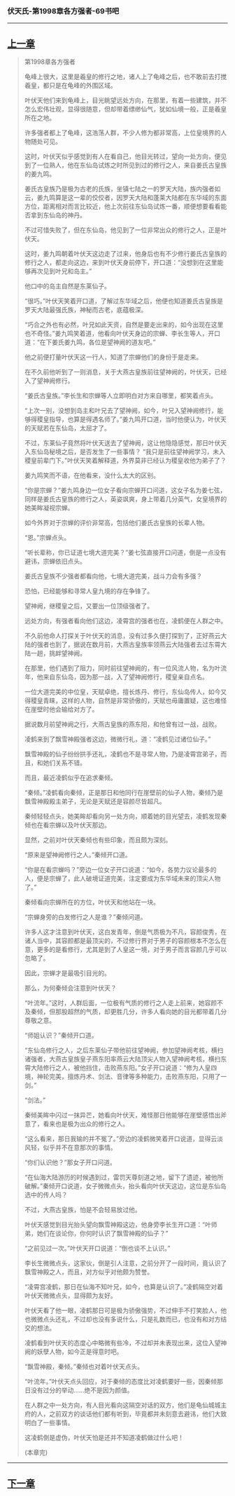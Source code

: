 ### 伏天氏-第1998章各方强者-69书吧

--------
[上一章](./5008092c3643fb2ba9798e35fe3fbf6f.md)
--------


>
>
>
>第1998章各方强者
>
>龟峰上很大，这里是羲皇的修行之地，诸人上了龟峰之后，也不敢前去打搅羲皇，都只是在龟峰的外围区域。
>
>叶伏天他们来到龟峰上，目光眺望远处方向，在那里，有着一些建筑，并不怎么宏伟壮观，显得很随意，但却带着缥缈仙气，犹如仙境一般，正是羲皇所在之地。
>
>许多强者都上了龟峰，这浩荡人群，不少人修为都非常高，上位皇境界的人物随处可见。
>
>这时，叶伏天似乎感觉到有人在看自己，他目光转过，望向一处方向，便见到了一位熟人，他在东仙岛试炼之时所见到过的修行之人，来自姜氏古皇族的姜九鸣。
>
>姜氏古皇族乃是极为古老的氏族，坐镇七陆之一的罗天大陆，族内强者如云，姜九鸣算是这一辈的佼佼者，因罗天大陆和蓬莱大陆都在东华域的东面方位，距离相对而言比较近，他上次前往东仙岛试炼一番，顺便想要看看能否拿到东仙岛的神丹。
>
>不过可惜失败了，但在东仙岛，他见到了一位非常出众的修行之人，正是叶伏天。
>
>这时，姜九鸣朝着叶伏天这边走了过来，他身后也有不少修行姜氏古皇族的修行之人，都走向这边，来到叶伏天身前停下，开口道：“没想到在这里能够再次见到叶兄和岛主。”
>
>他口中的岛主自然是东莱仙子。
>
>“很巧。”叶伏天笑着开口道，了解过东华域之后，他便也知道姜氏古皇族是罗天大陆最强氏族，神秘而古老，底蕴极深。
>
>“巧合之外也有必然，叶兄如此天资，自然是要走出来的，如今出现在这里也不奇怪。”姜九鸣笑着道，他看向叶伏天身边的宗蝉、李长生等人，开口道：“在下姜氏姜九鸣，各位是望神阙的道友吧。”
>
>他之前便打量叶伏天这一行人，知道了宗蝉他们的身份于是走来。
>
>在不久前他听到了一则消息，关于大燕古皇族前往望神阙的，叶伏天，已经入了望神阙修行。
>
>“姜氏古皇族。”李长生和宗蝉等人立即明白对方来自哪里，都笑着点头。
>
>“上次一别，没想到岛主和叶兄去了望神阙，如今，叶兄入望神阙修行，能够得稷皇指导，也算是得遇名师了。”姜九鸣开口道，当时他便认为，叶伏天的天赋若在东仙岛，太屈才了。
>
>不过，东莱仙子竟然将叶伏天送去了望神阙，这让他隐隐感觉，那日叶伏天入东仙岛秘境之后，是否发生了一些事情？
>“我只是前往望神阙学习，未入稷皇前辈门下。”叶伏天笑着解释道，外界莫非已经认为稷皇收他为弟子了？
>
>姜九鸣笑而不语，在他看来，没什么太大的区别。
>
>“你是宗蝉？”姜九鸣身边一位女子看向宗蝉开口问道，这女子名为姜七弦，同样是姜氏古皇族的修行之人，英姿飒爽，身上带着几分英气，女皇境界的她美眸凝视宗蝉。
>
>如今外界对于宗蝉的评价非常高，包括他们姜氏古皇族的长辈人物。
>
>“恩。”宗蝉点头。
>
>“听长辈称，你已证道七境大道完美？”姜七弦直接开口问道，倒是一点没有避讳，宗蝉依旧点头。
>
>姜氏古皇族不少强者都看向他，七境大道完美，战斗力会有多强？
>
>恐怕，已经能够和寻常人皇九境的存在争锋了。
>
>望神阙，继稷皇之后，又要出一位顶级强者了。
>
>远处方向，有强者看向他们这边，凌霄宫的强者也在，凌鹤便在人群之中。
>
>不久前他命人打探关于叶伏天的消息，没有过多久便打探到了，正好燕云大陆的强者也到了，据说在数月前，大燕古皇族率领燕云大陆强者去过东霄大陆一趟，挑衅望神阙。
>
>在那里，他们遇到了阻力，同时前往望神阙的，有一位风流人物，名为叶流年，他来自东仙岛，因为那一战，入了望神阙修行，稷皇亲自点名。
>
>一位大道完美的中位皇，天赋卓绝，擅长炼丹、修行，东仙岛传人，如今又得稷皇青睐，这样的人物，自然是非常骄傲的，天赋也毋庸置疑，这也难怪在崖壁时他会输给对方了。
>
>据说数月前望神阙之行，大燕古皇族的燕东阳，和他曾有过一战，战败。
>
>凌鹤来到了飘雪神殿强者这边，微微行礼，道：“凌鹤见过诸位仙子。”
>
>飘雪神殿的仙子纷纷拱手还礼，凌鹤也不是寻常人物，乃是凌霄宫弟子，而且，和她们关系不错。
>
>而且，最近凌鹤似乎在追求秦倾。
>
>“秦倾。”凌鹤看向秦倾，正是那日和他同行在崖壁前的仙子人物，秦倾乃是飘雪神殿殿主弟子，无论是天赋还是容颜尽皆超凡。
>
>秦倾轻轻点头，她美眸却看向另一处方向，顺着她的目光望去，凌鹤发现秦倾也在看宗蝉以及叶伏天那边。
>
>显然，之前对叶伏天秦倾也有些印象，而且颇为深刻。
>
>“原来是望神阙修行之人。”秦倾开口道。
>
>“你是在看宗蝉吗？”旁边一位女子开口说道：“如今，各势力议论最多的人，便是宗蝉了，此人破境证道完美，注定要成为东华域未来的顶尖人物了。”
>
>秦倾看向宗蝉所在的方位，叶伏天和他站在一块。
>
>“宗蝉身旁的白发修行之人是谁？”秦倾问道。
>
>许多人这才注意到叶伏天，这白发青年，倒是气质极为不凡，容颜俊秀，在诸人当中，其容颜都是最顶尖的，不过修行界对于男子的容颜根本不怎么在意，更多的是看修行，尤其是到了人皇这一境，对于男子而言容颜几乎可以忽略了。
>
>因此，宗蝉才是最吸引目光的。
>
>那么，为何秦倾会注意到叶伏天？
>
>“叶流年。”这时，人群后面，一位极有气质的修行之人走上前来，她容颜不及秦倾，但那股超然的气质，却更胜几分，许多人看向她的目光都带着几分尊敬之意。
>
>“师姐认识？”秦倾开口道。
>
>“东仙岛修行之人，之后东莱仙子带他前往望神阙，参加望神阙考核，横扫诸强者，大燕古皇族皇子燕东阳率燕云大陆顶尖人物入望神阙考核，横扫东霄大陆修行之人，被他挡住，击败燕东阳。”女子开口说道：“修为人皇四境，神轮完美，擅炼丹术、剑法、音律等多种能力，击败燕东阳，只用了一剑。”
>
>“剑法。”
>
>秦倾美眸中闪过一抹异芒，她看向叶伏天，难怪那日他能够在崖壁感悟出斧意了，看来也是极为出众的修行之人。
>
>“这么看来，那日我输的并不冤了。”旁边的凌鹤微笑着开口说道，显得云淡风轻，似乎并不在意那次的事情。
>
>“你们认识他？”那女子开口问道。
>
>“在仙海大陆游历的时候遇到过，雷罚天尊刻道之地，留下了遗迹，被他所破解。”秦倾开口说道，女子微微点头，抬头看向叶伏天这边，这位是东仙岛选中的传人吗？
>
>不过，大燕古皇族，怕是不会轻易放过他。
>
>叶伏天感觉到目光抬头望向飘雪神殿这边，他身旁李长生开口道：“叶师弟，她们在谈论你，你何时认识了飘雪神殿的仙子？”
>
>“之前见过一次。”叶伏天开口说道：“倒也谈不上认识。”
>
>李长生微微点头，这家伙，倒是引人注意，之前分开了一段时间，竟认识了飘雪神殿之人，而且，对方似乎对他颇为赞誉。
>
>“凌霄宫凌鹤，那日在仙海不知叶兄，如今，也算是认识了。”凌鹤隔空对着叶伏天微微点头，显得颇为友好。
>
>叶伏天看了他一眼，凌鹤那日可是极为骄傲强势，不过伸手不打笑脸人，他也微微点头还礼，不过却也没有多说什么，只是礼数而已，也没有和对方结交的想法。
>
>凌鹤看到叶伏天的态度心中略微有些冷，不过却并未表现出来，这位入望神阙的妖孽人物，如今正是得意时吧。
>
>“飘雪神殿，秦倾。”秦倾也对着叶伏天点头。
>
>“叶流年。”叶伏天点头回应，对于秦倾的态度比对凌鹤要好一些，因秦倾那日没有过分的举动……绝不是因为颜值。
>
>在人群之中一处方向，有人目光看向这隔空对话的双方，他们是龟仙城城主府的人，之前双方的谈话他们都有听到，毕竟都并未刻意去避讳，他们大致明白了一些事情。
>
>这凌鹤倒是虚伪，叶伏天怕是还并不知道凌鹤做过什么吧！
>
>(本章完)
>
>

--------
[下一章](./c75ea7a578e0be4e1a2783e6e809de73.md)
--------
